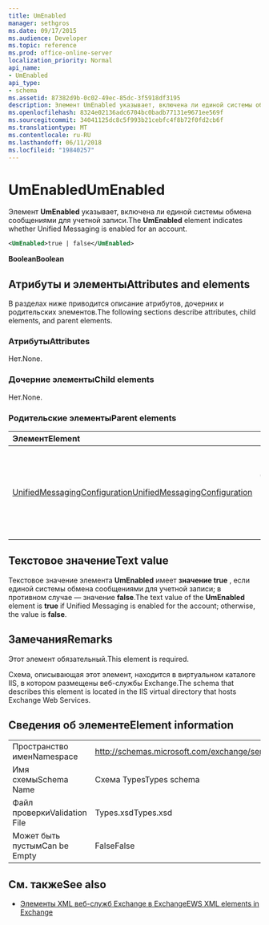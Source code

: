 ```yaml
---
title: UmEnabled
manager: sethgros
ms.date: 09/17/2015
ms.audience: Developer
ms.topic: reference
ms.prod: office-online-server
localization_priority: Normal
api_name:
- UmEnabled
api_type:
- schema
ms.assetid: 87382d9b-0c02-49ec-85dc-3f5918df3195
description: Элемент UmEnabled указывает, включена ли единой системы обмена сообщениями для учетной записи.
ms.openlocfilehash: 8324e02136adc6704bc0badb77131e9671ee569f
ms.sourcegitcommit: 34041125dc8c5f993b21cebfc4f8b72f0fd2cb6f
ms.translationtype: MT
ms.contentlocale: ru-RU
ms.lasthandoff: 06/11/2018
ms.locfileid: "19840257"
---
```

# <a name="umenabled"></a><span data-ttu-id="2bd4e-103">UmEnabled</span><span class="sxs-lookup"><span data-stu-id="2bd4e-103">UmEnabled</span></span>

<span data-ttu-id="2bd4e-104">Элемент **UmEnabled** указывает, включена ли единой системы обмена сообщениями для учетной записи.</span><span class="sxs-lookup"><span data-stu-id="2bd4e-104">The **UmEnabled** element indicates whether Unified Messaging is enabled for an account.</span></span> 
  
```XML
<UmEnabled>true | false</UmEnabled>
```

 <span data-ttu-id="2bd4e-105">**Boolean**</span><span class="sxs-lookup"><span data-stu-id="2bd4e-105">**Boolean**</span></span>
## <a name="attributes-and-elements"></a><span data-ttu-id="2bd4e-106">Атрибуты и элементы</span><span class="sxs-lookup"><span data-stu-id="2bd4e-106">Attributes and elements</span></span>

<span data-ttu-id="2bd4e-107">В разделах ниже приводится описание атрибутов, дочерних и родительских элементов.</span><span class="sxs-lookup"><span data-stu-id="2bd4e-107">The following sections describe attributes, child elements, and parent elements.</span></span>
  
### <a name="attributes"></a><span data-ttu-id="2bd4e-108">Атрибуты</span><span class="sxs-lookup"><span data-stu-id="2bd4e-108">Attributes</span></span>

<span data-ttu-id="2bd4e-109">Нет.</span><span class="sxs-lookup"><span data-stu-id="2bd4e-109">None.</span></span>
  
### <a name="child-elements"></a><span data-ttu-id="2bd4e-110">Дочерние элементы</span><span class="sxs-lookup"><span data-stu-id="2bd4e-110">Child elements</span></span>

<span data-ttu-id="2bd4e-111">Нет.</span><span class="sxs-lookup"><span data-stu-id="2bd4e-111">None.</span></span>
  
### <a name="parent-elements"></a><span data-ttu-id="2bd4e-112">Родительские элементы</span><span class="sxs-lookup"><span data-stu-id="2bd4e-112">Parent elements</span></span>

|<span data-ttu-id="2bd4e-113">**Элемент**</span><span class="sxs-lookup"><span data-stu-id="2bd4e-113">**Element**</span></span>|<span data-ttu-id="2bd4e-114">**Описание**</span><span class="sxs-lookup"><span data-stu-id="2bd4e-114">**Description**</span></span>|
|:-----|:-----|
|[<span data-ttu-id="2bd4e-115">UnifiedMessagingConfiguration</span><span class="sxs-lookup"><span data-stu-id="2bd4e-115">UnifiedMessagingConfiguration</span></span>](unifiedmessagingconfiguration.md) <br/> |<span data-ttu-id="2bd4e-116">Содержит сведения о конфигурации службы для службы единой системы обмена сообщениями.</span><span class="sxs-lookup"><span data-stu-id="2bd4e-116">Contains service configuration information for the Unified Messaging service.</span></span>  <br/> |
   
## <a name="text-value"></a><span data-ttu-id="2bd4e-117">Текстовое значение</span><span class="sxs-lookup"><span data-stu-id="2bd4e-117">Text value</span></span>

<span data-ttu-id="2bd4e-118">Текстовое значение элемента **UmEnabled** имеет **значение true** , если единой системы обмена сообщениями для учетной записи; в противном случае — значение **false**.</span><span class="sxs-lookup"><span data-stu-id="2bd4e-118">The text value of the **UmEnabled** element is **true** if Unified Messaging is enabled for the account; otherwise, the value is **false**.</span></span>
  
## <a name="remarks"></a><span data-ttu-id="2bd4e-119">Замечания</span><span class="sxs-lookup"><span data-stu-id="2bd4e-119">Remarks</span></span>

<span data-ttu-id="2bd4e-120">Этот элемент обязательный.</span><span class="sxs-lookup"><span data-stu-id="2bd4e-120">This element is required.</span></span>
  
<span data-ttu-id="2bd4e-121">Схема, описывающая этот элемент, находится в виртуальном каталоге IIS, в котором размещены веб-службы Exchange.</span><span class="sxs-lookup"><span data-stu-id="2bd4e-121">The schema that describes this element is located in the IIS virtual directory that hosts Exchange Web Services.</span></span>
  
## <a name="element-information"></a><span data-ttu-id="2bd4e-122">Сведения об элементе</span><span class="sxs-lookup"><span data-stu-id="2bd4e-122">Element information</span></span>

|||
|:-----|:-----|
|<span data-ttu-id="2bd4e-123">Пространство имен</span><span class="sxs-lookup"><span data-stu-id="2bd4e-123">Namespace</span></span>  <br/> |http://schemas.microsoft.com/exchange/services/2006/types  <br/> |
|<span data-ttu-id="2bd4e-124">Имя схемы</span><span class="sxs-lookup"><span data-stu-id="2bd4e-124">Schema Name</span></span>  <br/> |<span data-ttu-id="2bd4e-125">Схема Types</span><span class="sxs-lookup"><span data-stu-id="2bd4e-125">Types schema</span></span>  <br/> |
|<span data-ttu-id="2bd4e-126">Файл проверки</span><span class="sxs-lookup"><span data-stu-id="2bd4e-126">Validation File</span></span>  <br/> |<span data-ttu-id="2bd4e-127">Types.xsd</span><span class="sxs-lookup"><span data-stu-id="2bd4e-127">Types.xsd</span></span>  <br/> |
|<span data-ttu-id="2bd4e-128">Может быть пустым</span><span class="sxs-lookup"><span data-stu-id="2bd4e-128">Can be Empty</span></span>  <br/> |<span data-ttu-id="2bd4e-129">False</span><span class="sxs-lookup"><span data-stu-id="2bd4e-129">False</span></span>  <br/> |
   
## <a name="see-also"></a><span data-ttu-id="2bd4e-130">См. также</span><span class="sxs-lookup"><span data-stu-id="2bd4e-130">See also</span></span>



- [<span data-ttu-id="2bd4e-131">Элементы XML веб-служб Exchange в Exchange</span><span class="sxs-lookup"><span data-stu-id="2bd4e-131">EWS XML elements in Exchange</span></span>](ews-xml-elements-in-exchange.md)

